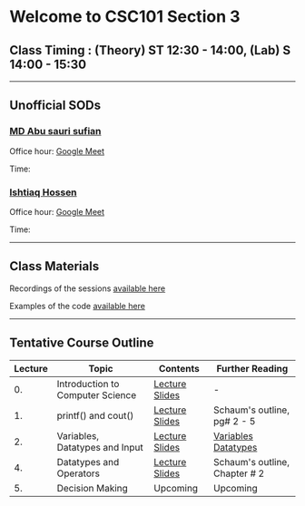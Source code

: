 # Welcome to CSC101 Section 3

## Class Timing : (Theory) ST 12:30 - 14:00, (Lab) S 14:00 - 15:30
* * *


## Unofficial SODs

### [MD Abu sauri sufian](mailto:1930839@iub.edu.bd) 

Office hour: [Google Meet]()

Time:


### [Ishtiaq Hossen](mailto:1921532@iub.edu.bd)

Office hour: [Google Meet]()

Time:


* * * 
## Class Materials

Recordings of the sessions [available here](https://drive.google.com/drive/folders/1KJXF4o9NnCreQNrr8g3MzASutwhrIAZQ?usp=sharing)


Examples of the code [available here]()

* * * 


## Tentative Course Outline

Lecture  | Topic | Contents  | Further Reading
----------|-------|----------- | --------------
0. | Introduction to Computer Science | [Lecture Slides](https://docs.google.com/presentation/d/1WzYITyGFqdw9tjBzAaRi6bUc596Juk3BmlwPERzMtyE/edit?usp=sharing) | -
1. | printf() and cout() | [Lecture Slides](https://docs.google.com/presentation/d/1POaPIfWOyYCynZggYynVUnbCoiNCSo6eCY9bxDtKsME/edit?usp=sharing) | Schaum's outline, pg# 2 - 5
2. | Variables, Datatypes and Input | [Lecture Slides](https://docs.google.com/presentation/d/1q0mrhAz57rkCCBlHCrfZ3e0dW64GgP9agD_Zen4so_A/edit?usp=sharing) | [Variables](https://drive.google.com/file/d/1Fi9cjMXSLCFeSHLLYZ58iAFsQcypE917/view?usp=sharing) [Datatypes](https://drive.google.com/file/d/1Fi9cjMXSLCFeSHLLYZ58iAFsQcypE917/view?usp=sharing)
4. | Datatypes and Operators  | [Lecture Slides](https://docs.google.com/presentation/d/1fob7spDAPqYFZx2FIIcfWsbUGjSfVPcHUUwB3yUKVps/edit?usp=sharing) | Schaum's outline, Chapter # 2
5. | Decision Making | Upcoming | Upcoming
